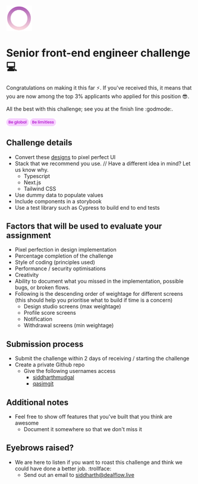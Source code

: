 <img src="https://github.com/Dealflow-ApS/senior-front-end-engineer-challenge/blob/8d8b14e495eadacdd9e21c6a0da8038f757b9854/logo.gif" alt="logo" width="70"/>

# Senior front-end engineer challenge 💻

Congratulations on making it this far :zap:. If you've received this, it means that you are now among the top 3% applicants who applied for this position 😎. 
<br /><br />All the best with this challenge; see you at the finish line :godmode:. <br /><br />
<img src="https://github.com/Dealflow-ApS/senior-front-end-engineer-challenge/blob/3b398947f88de3aa38fd13f5136f605391dc3c44/global.png" alt="logo" width="60"/>
<img src="https://github.com/Dealflow-ApS/senior-front-end-engineer-challenge/blob/3b398947f88de3aa38fd13f5136f605391dc3c44/limitless.png" alt="logo" width="70"/>

## Challenge details

- Convert these [designs](https://www.figma.com/file/OyUXth4FKdtdR65F2dDuZY/Engineering-Test?type=design&node-id=6-14344&mode=design&t=6ioJt3JF9pVxzozB-0) to pixel perfect UI
- Stack that we recommend you use. // Have a different idea in mind? Let us know why.
	- Typescript
	- Next.js
	- Tailwind CSS
- Use dummy data to populate values
- Include components in a storybook
- Use a test library such as Cypress to build end to end tests

## Factors that will be used to evaluate your assignment
- Pixel perfection in design implementation
- Percentage completion of the challenge 
- Style of coding (principles used)
- Performance / security optimisations
- Creativity
- Ability to document what you missed in the implementation, possible bugs, or broken flows.
- Following is the descending order of weightage for different screens (this should help you prioritise what to build if time is a concern)
	- Design studio screens (max weightage)
   	- Profile score screens
   	- Notification
   	- Withdrawal screens (min weightage)

## Submission process
- Submit the challenge within 2 days of receiving / starting the challenge
- Create a private Github repo
	- Give the following usernames access
		- [siddharthmudgal](https://github.com/siddharthmudgal)
		- [qasimgit](https://github.com/qasimgit)


## Additional notes
- Feel free to show off features that you've built that you think are awesome
  - Document it somewhere so that we don't miss it

## Eyebrows raised?
- We are here to listen if you want to roast this challenge and think we could have done a better job. :trollface:
  - Send out an email to siddharth@dealflow.live
